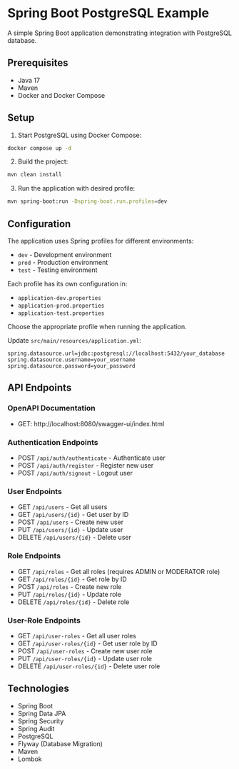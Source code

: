 # Spring Boot PostgreSQL Example

A simple Spring Boot application demonstrating integration with PostgreSQL database.

## Prerequisites

- Java 17
- Maven
- Docker and Docker Compose

## Setup

1. Start PostgreSQL using Docker Compose:
```bash
docker compose up -d
```

2. Build the project:
```bash
mvn clean install
```

3. Run the application with desired profile:
```bash
mvn spring-boot:run -Dspring-boot.run.profiles=dev
```

## Configuration

The application uses Spring profiles for different environments:
- `dev` - Development environment
- `prod` - Production environment
- `test` - Testing environment

Each profile has its own configuration in:
- `application-dev.properties`
- `application-prod.properties`
- `application-test.properties`

Choose the appropriate profile when running the application.

Update `src/main/resources/application.yml`:

```properties
spring.datasource.url=jdbc:postgresql://localhost:5432/your_database
spring.datasource.username=your_username
spring.datasource.password=your_password
```

## API Endpoints
### OpenAPI Documentation
- GET: http://localhost:8080/swagger-ui/index.html

### Authentication Endpoints
- POST `/api/auth/authenticate` - Authenticate user
- POST `/api/auth/register` - Register new user
- POST `/api/auth/signout` - Logout user

### User Endpoints
- GET `/api/users` - Get all users
- GET `/api/users/{id}` - Get user by ID
- POST `/api/users` - Create new user
- PUT `/api/users/{id}` - Update user
- DELETE `/api/users/{id}` - Delete user

### Role Endpoints
- GET `/api/roles` - Get all roles (requires ADMIN or MODERATOR role)
- GET `/api/roles/{id}` - Get role by ID
- POST `/api/roles` - Create new role
- PUT `/api/roles/{id}` - Update role
- DELETE `/api/roles/{id}` - Delete role

### User-Role Endpoints
- GET `/api/user-roles` - Get all user roles
- GET `/api/user-roles/{id}` - Get user role by ID
- POST `/api/user-roles` - Create new user role
- PUT `/api/user-roles/{id}` - Update user role
- DELETE `/api/user-roles/{id}` - Delete user role

## Technologies

- Spring Boot
- Spring Data JPA
- Spring Security
- Spring Audit
- PostgreSQL
- Flyway (Database Migration)
- Maven
- Lombok
